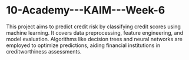 # 10-Academy---KAIM---Week-6
This project aims to predict credit risk by classifying credit scores using machine learning. It covers data preprocessing, feature engineering, and model evaluation. Algorithms like decision trees and neural networks are employed to optimize predictions, aiding financial institutions in creditworthiness assessments.
